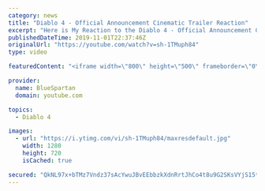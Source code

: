 ```yaml
---
category: news
title: "Diablo 4 - Official Announcement Cinematic Trailer Reaction"
excerpt: "Here is My Reaction to the Diablo 4 - Official Announcement Cinematic Trailer Let me know what you thought of thought of the cinematic in the comments down ..."
publishedDateTime: 2019-11-01T22:37:46Z
originalUrl: "https://youtube.com/watch?v=sh-1TMuph84"
type: video

featuredContent: "<iframe width=\"800\" height=\"500\" frameborder=\"0\" src=\"https://www.youtube.com/embed/sh-1TMuph84\" allow=\"accelerometer; autoplay; encrypted-media; gyroscope; picture-in-picture\" allowfullscreen></iframe>"

provider:
  name: BlueSpartan
  domain: youtube.com

topics:
  - Diablo 4

images:
  - url: "https://i.ytimg.com/vi/sh-1TMuph84/maxresdefault.jpg"
    width: 1280
    height: 720
    isCached: true

secured: "QkNL97x+bTMz7Vndz37sAcYwuJBvEEbbzkXdnRrtJhCo4t8u9G2SKsVYjS15t9Pnr8zYi26jFOW76eo7g5f6tr9xlfaAGvB32el6Hj5XjBvNlkqGCmH8nIpNIVjIcAaoSi54GFCkCtWS1wUiNmbMPAzOqJ/WvjD9yRuFTHYQp1ajXS43ia+b4pjSWyF899UDPXJiBORBhaQmAA8yYuq7sbQpm3cipbkBpcwlYzww7elXADq+5BWyl9mQHCWM3CJizjc8JMoKmWZSsga92KCRAtblOL0KdQIF1iCAyS+4QzOg0QWa05/oG3opGpVeXp4EBG0EqvdnNAyrcaih6nOsIGBqmNCH0n1fy4xLtfcf1AOqb8mpcDoajvD+wIw6+R1UPzTaVyrHvAPUM0Sip9qpUur9oK8CkN7VbPjLRBT6T+bF7zzy8zq5SAij4zF3vfSo;VWhRVrkgGjOdQZrBc3WJuw=="
---
```



